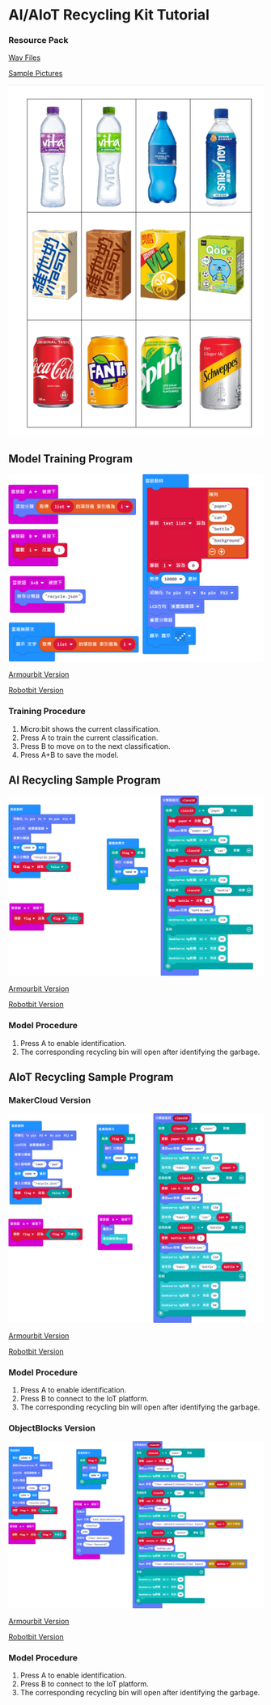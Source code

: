 # AI/AIoT Recycling Kit Tutorial

### Resource Pack

[Wav Files](https://drive.google.com/file/d/1GEJpytMGa4GYDSfpvDlvfwSC0fG-qENg/view?usp=sharing)

[Sample Pictures](https://drive.google.com/drive/folders/1l27lVZQ-IEcx-_u2yh-VkV3N75coOGbE?usp=sharing)

![](./images/a4.png)

## Model Training Program

![](./images/train_code.png)

[Armourbit Version](https://makecode.microbit.org/_Am5gsgJ0J6WP)

[Robotbit Version](https://makecode.microbit.org/_7WJFv0199PFv)

### Training Procedure

1. Micro:bit shows the current classification.
1. Press A to train the current classification.
2. Press B to move on to the next classification.
3. Press A+B to save the model.

## AI Recycling Sample Program

![](./images/offline_code.png)

[Armourbit Version](https://makecode.microbit.org/_EErK8LD3U4zr)

[Robotbit Version](https://makecode.microbit.org/_7x9XHo1Wpa0T)

### Model Procedure

1. Press A to enable identification.
2. The corresponding recycling bin will open after identifying the garbage.

## AIoT Recycling Sample Program

### MakerCloud Version

![](./images/online_code.png)

[Armourbit Version](https://makecode.microbit.org/_2FLaVKhxbEWU)

[Robotbit Version](https://makecode.microbit.org/_hER07TKE3Uiz)

### Model Procedure

1. Press A to enable identification.
2. Press B to connect to the IoT platform.
3. The corresponding recycling bin will open after identifying the garbage.


### ObjectBlocks Version

![](./images/objectblock_code.png)

[Armourbit Version](https://makecode.microbit.org/_E28TWW0Fe46L)

[Robotbit Version](https://makecode.microbit.org/_0YgJR1hf7T5J)

### Model Procedure

1. Press A to enable identification.
2. Press B to connect to the IoT platform.
3. The corresponding recycling bin will open after identifying the garbage.
